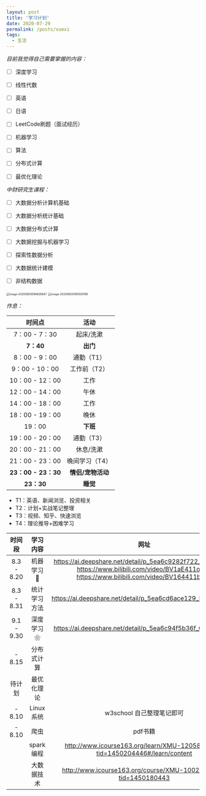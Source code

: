 ```yaml
---
layout: post
title: '学习计划'
date: 2020-07-29
permalink: /posts/xuexi
tags:
  - 生活
---
```




*目前我觉得自己需要掌握的内容：*

- [ ] 深度学习

- [ ] 线性代数

- [ ] 英语

- [ ] 日语

- [ ] LeetCode刷题（面试经历）

- [ ] 机器学习

- [ ] 算法

- [ ] 分布式计算

- [ ] 最优化理论

  

*中财研究生课程：*

- [ ] 大数据分析计算机基础
- [ ] 大数据分析统计基础
- [ ] 大数据分布式计算
- [ ] 大数据挖掘与机器学习
- [ ] 探索性数据分析
- [ ] 大数据统计建模
- [ ] 非结构数据









<img src="/Users/didi/Library/Application Support/typora-user-images/image-20200803094826847.png" alt="image-20200803094826847" style="zoom:50%;" />

<img src="/Users/didi/Library/Application Support/typora-user-images/image-20200803095500189.png" alt="image-20200803095500189" style="zoom:50%;" />



*作息：*

|     时间点      |     活动     |
| :-------------: | :----------: |
|  7：00 - 7：30  |  起床/洗漱   |
|    **7：40**    |   **出门**   |
|  8：00 - 9：00  |  通勤（T1）  |
| 9：00 - 10：00 | 工作前（T2） |
| 10：00 - 12：00 |     工作     |
| 12：00 - 14：00 |     午休     |
| 14：00 - 18：00 |     工作     |
| 18：00 - 19：00 |     晚休     |
|     19：00      |   **下班**   |
| 19：00 - 20：00 |  通勤（T3）  |
| 20：00 - 21：00 |  休息/洗漱   |
| 21：00 - 23：00 |   晚间学习（T4）   |
|     **23：00 - 23：30**     | **情侣/宠物活动** |
|     **23：30**     | **睡觉** |



- T1：英语、新闻浏览、投资相关
- T2：计划+实战笔记整理
- T3：视频、知乎、快速浏览
- T4：理论推导+困难学习



|   时间段   |   学习内容   |                             网址                             |
| :--------: | :----------: | :----------------------------------------------------------: |
| 8.3 - 8.20 |  机器学习🍉   | https://ai.deepshare.net/detail/p_5ea6c9282f722_fQbnsthG/6<br />https://www.bilibili.com/video/BV1aE411o7qd<br />https://www.bilibili.com/video/BV164411b7dx |
| 8.3 - 8.31 | 统计学习方法 |  https://ai.deepshare.net/detail/p_5ea6cd6ace129_LMhn3eUx/6  |
| 9.1 - 9.30 |  深度学习❀   |  https://ai.deepshare.net/detail/p_5ea6c94f5b36f_0tVp6G2T/6  |
|   - 8.15   |  分布式计算  |                                                              |
|   待计划   |  最优化理论  |                                                              |
|   - 8.10   |  Linux系统   |                  w3school 自己整理笔记即可                   |
|   - 8.10   |     爬虫     |                           pdf书籍                            |
|            |  spark编程   | http://www.icourse163.org/learn/XMU-1205811805?tid=1450204446#/learn/content |
|            |  大数据技术  | http://www.icourse163.org/course/XMU-1002335004?tid=1450180443 |

